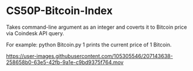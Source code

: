 # CS50P-Bitcoin-Index
Takes command-line argument as an integer and coverts it to Bitcoin price via Coindesk API query. 

For example: python Bitcoin.py 1 prints the current price of 1 Bitcoin.

https://user-images.githubusercontent.com/105305546/207143638-258658b0-63e5-42fb-9a1e-c9bd9375f764.mov

